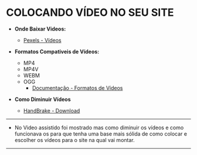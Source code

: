 # COLOCANDO VÍDEO NO SEU SITE

- __Onde Baixar Videos:__
  - [Pexels - Vídeos](https://www.pexels.com/pt-br/videos/)
  
- __Formatos Compativeis de Vídeos:__
  - MP4
  - MP4V
  - WEBM
  - OGG
    - [Documentação - Formatos de Vídeos](https://developer.mozilla.org/pt-BR/docs/Web/Media/Formats)

- __Como Diminuir Vídeos__
  - [HandBrake - Download](https://handbrake.fr/)
  
---

- No Video assistido foi mostrado mas como diminuir os vídeos e como funcionava os para que tenha uma base mais sólida de como colocar e escolher os vídeos para o site na qual vai montar.

---